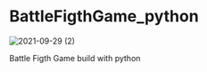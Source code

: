 # BattleFigthGame_python

![2021-09-29 (2)](https://user-images.githubusercontent.com/96230577/146644380-fdc82a2d-2690-4ce5-8cb3-f6d2ddf7b2ac.png)




Battle Figth Game build with python


